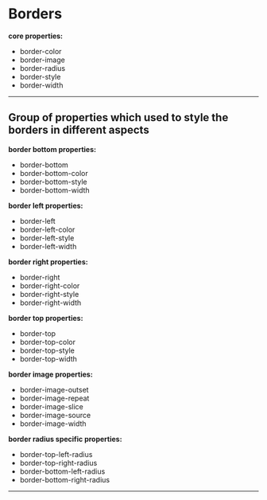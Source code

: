 # Borders

**core properties:**

- border-color
- border-image
- border-radius
- border-style
- border-width

---

## Group of properties which used to style the borders in different aspects

**border bottom properties:**

- border-bottom
- border-bottom-color
- border-bottom-style
- border-bottom-width

**border left properties:**

- border-left
- border-left-color
- border-left-style
- border-left-width

**border right properties:**

- border-right
- border-right-color
- border-right-style
- border-right-width

**border top properties:**

- border-top
- border-top-color
- border-top-style
- border-top-width

**border image properties:**

- border-image-outset
- border-image-repeat
- border-image-slice
- border-image-source
- border-image-width

**border radius specific properties:**

- border-top-left-radius
- border-top-right-radius
- border-bottom-left-radius
- border-bottom-right-radius

---
